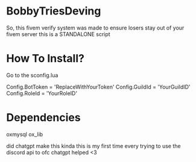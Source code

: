 # BobbyTriesDeving


So, this fivem verify system was made to ensure losers stay out of your fivem server this is a STANDALONE script




# How To Install?

Go to the sconfig.lua

Config.BotToken = 'ReplaceWithYourToken'
Config.GuildId = 'YourGuildID'
Config.RoleId = 'YourRoleID'



 
 
# Dependencies 
oxmysql
ox_lib


 
 
 did chatgpt make this kinda this is my first time every trying to use the discord api to ofc chatgpt helped <3
